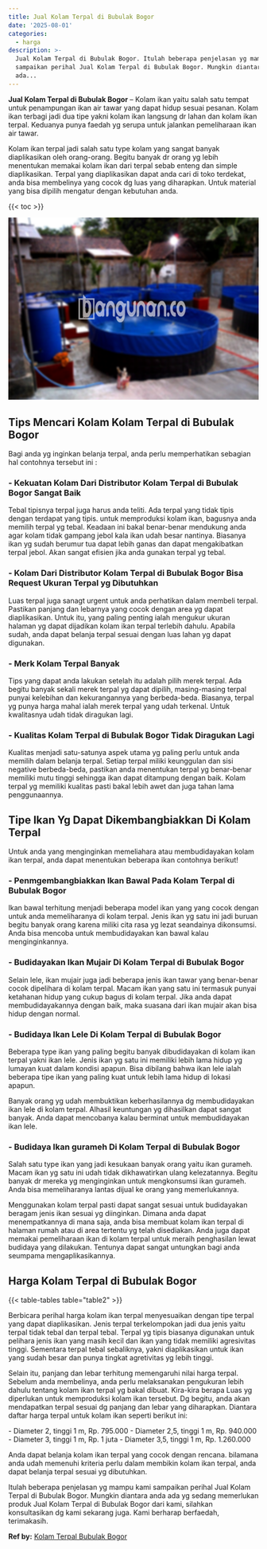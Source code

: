 ```yaml
---
title: Jual Kolam Terpal di Bubulak Bogor
date: '2025-08-01'
categories:
  - harga
description: >-
  Jual Kolam Terpal di Bubulak Bogor. Itulah beberapa penjelasan yg mampu kami
  sampaikan perihal Jual Kolam Terpal di Bubulak Bogor. Mungkin diantara anda
  ada...
---
```


**Jual Kolam Terpal di Bubulak Bogor** – Kolam ikan yaitu salah satu tempat untuk penampungan ikan air tawar yang dapat hidup sesuai pesanan. Kolam ikan terbagi jadi dua tipe yakni kolam ikan langsung dr lahan dan kolam ikan terpal. Keduanya punya faedah yg serupa untuk jalankan pemeliharaan ikan air tawar.

Kolam ikan terpal jadi salah satu type kolam yang sangat banyak diaplikasikan oleh orang-orang. Begitu banyak dr orang yg lebih menentukan memakai kolam ikan dari terpal sebab enteng dan simple diaplikasikan. Terpal yang diaplikasikan dapat anda cari di toko terdekat, anda bisa membelinya yang cocok dg luas yang diharapkan. Untuk material yang bisa dipilih mengatur dengan kebutuhan anda.

{{< toc >}}

![Jual Kolam Terpal di Bubulak Bogor](/images/jual-kolam-terpal-32.png)

## Tips Mencari Kolam Kolam Terpal di Bubulak Bogor

Bagi anda yg inginkan belanja terpal, anda perlu memperhatikan sebagian hal contohnya tersebut ini :

### \- Kekuatan Kolam Dari Distributor Kolam Terpal di Bubulak Bogor Sangat Baik

Tebal tipisnya terpal juga harus anda teliti. Ada terpal yang tidak tipis dengan terdapat yang tipis. untuk memproduksi kolam ikan, bagusnya anda memilih terpal yg tebal. Keadaan ini bakal benar-benar mendukung anda agar kolam tidak gampang jebol kala ikan udah besar nantinya. Biasanya ikan yg sudah berumur tua dapat lebih ganas dan dapat mengakibatkan terpal jebol. Akan sangat efisien jika anda gunakan terpal yg tebal.

### \- Kolam Dari Distributor Kolam Terpal di Bubulak Bogor Bisa Request Ukuran Terpal yg Dibutuhkan

Luas terpal juga sanagt urgent untuk anda perhatikan dalam membeli terpal. Pastikan panjang dan lebarnya yang cocok dengan area yg dapat diaplikasikan. Untuk itu, yang paling penting ialah mengukur ukuran halaman yg dapat dijadikan kolam ikan terpal terlebih dahulu. Apabila sudah, anda dapat belanja terpal sesuai dengan luas lahan yg dapat digunakan.

### \- Merk Kolam Terpal Banyak

Tips yang dapat anda lakukan setelah itu adalah pilih merek terpal. Ada begitu banyak sekali merek terpal yg dapat dipilih, masing-masing terpal punyai kelebihan dan kekurangannya yang berbeda-beda. Biasanya, terpal yg punya harga mahal ialah merek terpal yang udah terkenal. Untuk kwalitasnya udah tidak diragukan lagi.

### \- Kualitas Kolam Terpal di Bubulak Bogor Tidak Diragukan Lagi

Kualitas menjadi satu-satunya aspek utama yg paling perlu untuk anda memilih dalam belanja terpal. Setiap terpal miliki keunggulan dan sisi negative berbeda-beda, pastikan anda menentukan terpal yg benar-benar memiliki mutu tinggi sehingga ikan dapat ditampung dengan baik. Kolam terpal yg memiliki kualitas pasti bakal lebih awet dan juga tahan lama penggunaannya.

## Tipe Ikan Yg Dapat Dikembangbiakkan Di Kolam Terpal

Untuk anda yang menginginkan memeliahara atau membudidayakan kolam ikan terpal, anda dapat menentukan beberapa ikan contohnya berikut!

### \- Penmgembangbiakkan Ikan Bawal Pada Kolam Terpal di Bubulak Bogor

Ikan bawal terhitung menjadi beberapa model ikan yang yang cocok dengan untuk anda memeliharanya di kolam terpal. Jenis ikan yg satu ini jadi buruan begitu banyak orang karena miliki cita rasa yg lezat seandainya dikonsumsi. Anda bisa mencoba untuk membudidayakan kan bawal kalau menginginkannya.

### \- Budidayakan Ikan Mujair Di Kolam Terpal di Bubulak Bogor

Selain lele, ikan mujair juga jadi beberapa jenis ikan tawar yang benar-benar cocok dipelihara di kolam terpal. Macam ikan yang satu ini termasuk punyai ketahanan hidup yang cukup bagus di kolam terpal. Jika anda dapat membudidayakannya dengan baik, maka suasana dari ikan mujair akan bisa hidup dengan normal.

### \- Budidaya Ikan Lele Di Kolam Terpal di Bubulak Bogor

Beberapa type ikan yang paling begitu banyak dibudidayakan di kolam ikan terpal yakni ikan lele. Jenis ikan yg satu ini memiliki lebih lama hidup yg lumayan kuat dalam kondisi apapun. Bisa dibilang bahwa ikan lele ialah beberapa tipe ikan yang paling kuat untuk lebih lama hidup di lokasi apapun.

Banyak orang yg udah membuktikan keberhasilannya dg membudidayakan ikan lele di kolam terpal. Alhasil keuntungan yg dihasilkan dapat sangat banyak. Anda dapat mencobanya kalau berminat untuk membudidayakan ikan lele.

### \- Budidaya Ikan gurameh Di Kolam Terpal di Bubulak Bogor

Salah satu type ikan yang jadi kesukaan banyak orang yaitu ikan gurameh. Macam ikan yg satu ini udah tidak dikhawatirkan ulang kelezatannya. Begitu banyak dr mereka yg menginginkan untuk mengkonsumsi ikan gurameh. Anda bisa memeliharanya lantas dijual ke orang yang memerlukannya.

Menggunakan kolam terpal pasti dapat sangat sesuai untuk budidayakan beragam jenis ikan sesuai yg diinginkan. Dimana anda dapat menempatkannya di mana saja, anda bisa membuat kolam ikan terpal di halaman rumah atau di area tertentu yg telah disediakan. Anda juga dapat memakai pemeliharaan ikan di kolam terpal untuk meraih penghasilan lewat budidaya yang dilakukan. Tentunya dapat sangat untungkan bagi anda seumpama mengaplikasikannya.

## Harga Kolam Terpal di Bubulak Bogor

{{< table-tables table="table2" >}}

Berbicara perihal harga kolam ikan terpal menyesuaikan dengan tipe terpal yang dapat diaplikasikan. Jenis terpal terkelompokan jadi dua jenis yaitu terpal tidak tebal dan terpal tebal. Terpal yg tipis biasanya digunakan untuk pelihara jenis ikan yang masih kecil dan ikan yang tidak memiliki agresivitas tinggi. Sementara terpal tebal sebaliknya, yakni diaplikasikan untuk ikan yang sudah besar dan punya tingkat agretivitas yg lebih tinggi.

Selain itu, panjang dan lebar terhitung memengaruhi nilai harga terpal. Sebelum anda membelinya, anda perlu melaksanakan pengukuran lebih dahulu tentang kolam ikan terpal yg bakal dibuat. Kira-kira berapa Luas yg diperlukan untuk memproduksi kolam ikan tersebut. Dg begitu, anda akan mendapatkan terpal sesuai dg panjang dan lebar yang diharapkan. Diantara daftar harga terpal untuk kolam ikan seperti berikut ini:

\- Diameter 2, tinggi 1 m, Rp. 795.000 - Diameter 2,5, tinggi 1 m, Rp. 940.000 - Diameter 3, tinggi 1 m, Rp. 1 juta - Diameter 3,5, tinggi 1 m, Rp. 1.260.000

Anda dapat belanja kolam ikan terpal yang cocok dengan rencana. bilamana anda udah memenuhi kriteria perlu dalam membikin kolam ikan terpal, anda dapat belanja terpal sesuai yg dibutuhkan.

Itulah beberapa penjelasan yg mampu kami sampaikan perihal Jual Kolam Terpal di Bubulak Bogor. Mungkin diantara anda ada yg sedang memerlukan produk Jual Kolam Terpal di Bubulak Bogor dari kami, silahkan konsultasikan dg kami sekarang juga. Kami berharap berfaedah, terimakasih.

**Ref by:** [Kolam Terpal Bubulak Bogor](https://id.wikipedia.org/wiki/Kolam)
